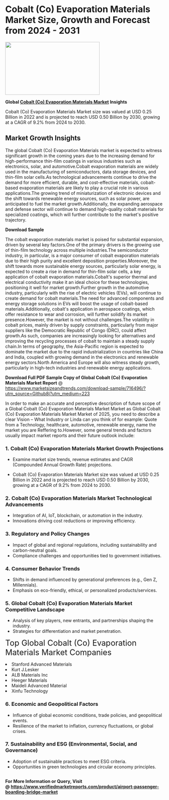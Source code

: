 <H1>Cobalt (Co) Evaporation Materials Market Size, Growth and Forecast from 2024 - 2031</H1><img class="aligncenter size-medium wp-image-584254" src="https://thirdeyenews.in/wp-content/uploads/2024/09/Global-Market-Research-300x168.jpeg" alt="" width="300" height="168" /><p><strong>Global&nbsp;<a href="https://www.marketsizeandtrends.com/download-sample/716496/?utm_source=Github8j?utm_medium=223">Cobalt (Co) Evaporation Materials Market</a> Insights</strong></p><p>Cobalt (Co) Evaporation Materials Market size was valued at USD 0.25 Billion in 2022 and is projected to reach USD 0.50 Billion by 2030, growing at a CAGR of 9.2% from 2024 to 2030.</p><p><h2>Market Growth Insights</h2> <p>The global Cobalt (Co) Evaporation Materials market is expected to witness significant growth in the coming years due to the increasing demand for high-performance thin-film coatings in various industries such as electronics, solar, and automotive.Cobalt evaporation materials are widely used in the manufacturing of semiconductors, data storage devices, and thin-film solar cells.As technological advancements continue to drive the demand for more efficient, durable, and cost-effective materials, cobalt-based evaporation materials are likely to play a crucial role in various applications.The growing trend of miniaturization of electronic devices and the shift towards renewable energy sources, such as solar power, are anticipated to fuel the market growth.Additionally, the expanding aerospace and defense sector will continue to demand high-quality cobalt materials for specialized coatings, which will further contribute to the market's positive trajectory.</p> <p><strong>Download Sample</strong></p> <p>The cobalt evaporation materials market is poised for substantial expansion, driven by several key factors.One of the primary drivers is the growing use of thin-film technology across multiple industries.The semiconductor industry, in particular, is a major consumer of cobalt evaporation materials due to their high purity and excellent deposition properties.Moreover, the shift towards more sustainable energy sources, particularly solar energy, is expected to create a rise in demand for thin-film solar cells, a key application of cobalt evaporation materials.Cobalt's superior thermal and electrical conductivity make it an ideal choice for these technologies, positioning it well for market growth.Further growth in the automotive industry, particularly with the rise of electric vehicles (EVs), will continue to create demand for cobalt materials.The need for advanced components and energy storage solutions in EVs will boost the usage of cobalt-based materials.Additionally, cobalt's application in aerospace coatings, which offer resistance to wear and corrosion, will further solidify its market presence.However, the market is not without challenges.The volatility in cobalt prices, mainly driven by supply constraints, particularly from major suppliers like the Democratic Republic of Congo (DRC), could affect growth.As such, companies are increasingly looking for alternatives and improving the recycling processes of cobalt to maintain a steady supply chain.In terms of geography, the Asia-Pacific region is expected to dominate the market due to the rapid industrialization in countries like China and India, coupled with growing demand in the electronics and renewable energy sectors.North America and Europe will also witness steady growth, particularly in high-tech industries and renewable energy applications.</p> <p><span class=""><strong>Download Full PDF Sample Copy of Global Cobalt (Co) Evaporation Materials Market Report</strong> @ <a href="https://www.marketsizeandtrends.com/download-sample/716496/?utm_source=Github8j?utm_medium=223" target="_blank">https://www.marketsizeandtrends.com/download-sample/716496/?utm_source=Github8j?utm_medium=223</a></span></p><p>In order to make an accurate and perceptive description of future scope of a Global&nbsp;Cobalt (Co) Evaporation Materials Market Market as Global&nbsp;Cobalt (Co) Evaporation Materials Market Market of 2025, you need to describe a clear Vision &ndash; What Industry or Linda can you think of for example: Quote from a Technology, healthcare, automotive, renewable energy, name the market you are Reffering to.However, some general trends and factors usually impact market reports and their future outlook include:</p><h3>1.&nbsp;<strong>Cobalt (Co) Evaporation Materials Market Growth Projections</strong></h3><ul><li>Examine market size trends, revenue estimates and CAGR (Compounded Annual Growth Rate) projections.</li><li><p>Cobalt (Co) Evaporation Materials Market size was valued at USD 0.25 Billion in 2022 and is projected to reach USD 0.50 Billion by 2030, growing at a CAGR of 9.2% from 2024 to 2030.</p></li></ul><h3>2.&nbsp;<strong>Cobalt (Co) Evaporation Materials Market Technological Advancements</strong></h3><ul><li>Integration of AI, IoT, blockchain, or automation in the industry.</li><li>Innovations driving cost reductions or improving efficiency.</li></ul><h3>3.&nbsp;<strong>Regulatory and Policy Changes</strong></h3><ul><li>Impact of global and regional regulations, including sustainability and carbon-neutral goals.</li><li>Compliance challenges and opportunities tied to government initiatives.</li></ul><h3>4.&nbsp;<strong>Consumer Behavior Trends</strong></h3><ul><li>Shifts in demand influenced by generational preferences (e.g., Gen Z, Millennials).</li><li>Emphasis on eco-friendly, ethical, or personalized products/services.</li></ul><h3>5.&nbsp;<strong>Global Cobalt (Co) Evaporation Materials Market Competitive Landscape</strong></h3><ul><li>Analysis of key players, new entrants, and partnerships shaping the industry.</li><li>Strategies for differentiation and market penetration.</li></ul><p data-pm-slice="1 1 []"><span style="color: inherit; font-family: inherit; font-size: 25px;">Top Global Cobalt (Co) Evaporation Materials Market Companies</span></p><div class="" data-test-id=""><p><li>Stanford Advanced Materials</li><li> Kurt J.Lesker</li><li> ALB Materials Inc</li><li> Heeger Materials</li><li> Maideli Advanced Material</li><li> Xinfu Technology</li></p></div><h3>6.&nbsp;<strong>Economic and Geopolitical Factors</strong></h3><ul><li>Influence of global economic conditions, trade policies, and geopolitical events.</li><li>Resilience of the market to inflation, currency fluctuations, or global crises.</li></ul><h3>7.&nbsp;<strong>Sustainability and ESG (Environmental, Social, and Governance)</strong></h3><ul><li>Adoption of sustainable practices to meet ESG criteria.</li><li>Opportunities in green technologies and circular economy principles.</li></ul><h2><strong style="font-size: 14px;">For More Information or Query, Visit @&nbsp;</strong><a style="background-color: #ffffff; font-size: 14px;" href="https://www.marketsizeandtrends.com/report/cobalt-co-evaporation-materials-market/" target="_blank">https://www.verifiedmarketreports.com/product/airport-passenger-boarding-bridge-market</a></h2>
